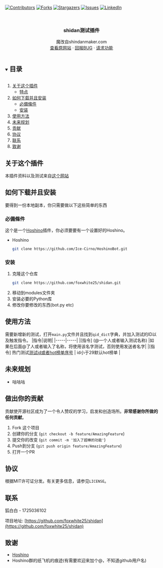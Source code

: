[![Contributors][contributors-shield]][contributors-url]
[![Forks][forks-shield]][forks-url]
[![Stargazers][stars-shield]][stars-url]
[![Issues][issues-shield]][issues-url]
[![LinkedIn][linkedin-shield]][linkedin-url]



<!-- PROJECT LOGO -->
<br />
<p align="center">

  <h3 align="center">shidan测试插件</h3>

  <p align="center">
    魔改自shindanmaker.com
    <br />
    <a href="https://shindanmaker.com">查看原网站</a>
    ·
    <a href="https://github.com/foxwhite25/shidan/issues">回报BUG</a>
    ·
    <a href="https://github.com/foxwhite25/shidan/issues">请求功能</a>
  </p>
</p>



<!-- 目录 -->
<details open="open">
  <summary><h2 style="display: inline-block">目录</h2></summary>
  <ol>
    <li>
      <a href="#关于这个插件">关于这个插件</a>
      <ul>
        <li><a href="#特点">特点</a></li>
      </ul>
    </li>
    <li>
      <a href="#如何下载并且安装">如何下载并且安装</a>
      <ul>
        <li><a href="#必備條件">必備條件</a></li>
        <li><a href="#安装">安装</a></li>
      </ul>
    </li>
    <li><a href="#使用方法">使用方法</a></li>
    <li><a href="#未来规划">未来规划</a></li>
    <li><a href="#贡献">贡献</a></li>
    <li><a href="#协议">协议</a></li>
    <li><a href="#联系">联系</a></li>
    <li><a href="#致谢">致谢</a></li>
  </ol>
</details>



<!-- 关于这个插件 -->
## 关于这个插件
本插件资料以及测试来自<a href="https://shindanmaker.com">这个网站</a>



<!-- 如何安装 -->
## 如何下载并且安装

要得到一份本地副本，你只需要做以下这些简单的东西

### 必備條件

这个是一个<a href="https://github.com/Ice-Cirno/HoshinoBot/">Hoshino</a>插件，你必须要要有一个设置好的Hoshino。
* Hoshino
  ```sh
  git clone https://github.com/Ice-Cirno/HoshinoBot.git
  ```
### 安装

1. 克隆这个仓库
   ```sh
   git clone https://github.com/foxwhite25/shidan.git
   ```
2. 移动到modules文件夹
3. 安装必要的Python库
4. 修改你要修改的东西(bot.py etc)


<!-- USAGE EXAMPLES -->
## 使用方法

需要新增新的测试，打开```main.py```文件并且找到`qid_dict`字典，并加入测试的ID以及触发指令。
|指令|说明|
|-----|-----|
|[指令] (@一个人或者输入测试名称) |如果在后面@了人或者输入了名称，将使用该名字测试，否则使用发送者名字|
|[指令] 热门测试[测试id或者hot榜单序号](@一个人) | id小于29默认hot榜单 |


<!-- 未来规划 -->
## 未来规划
* 咕咕咕

<!-- 做出你的贡献 -->
## 做出你的贡献

贡献使开源社区成为了一个令人赞叹的学习，启发和创造场所。**非常感谢你所做的任何贡献**。

1. Fork 这个项目
2. 创建你的分支 (`git checkout -b feature/AmazingFeature`)
3. 提交你的改变 (`git commit -m '加入了超棒的功能'`)
4. Push到分支 (`git push origin feature/AmazingFeature`)
5. 打开一个PR



<!-- LICENSE -->
## 协议

根据MIT许可证分发。有关更多信息，请参见`LICENSE`。



<!-- CONTACT -->
## 联系

狐白白 - 1725036102 

项目地址: [https://github.com/foxwhite25/shidan](https://github.com/foxwhite25/shidan)



<!-- ACKNOWLEDGEMENTS -->
## 致谢

* []()<a href="https://github.com/Ice-Cirno/HoshinoBot/">Hoshino</a>
* []()Hoshino群的纸飞机的痕迹(有需要欢迎来加个@，不知道github用户名)





<!-- MARKDOWN LINKS & IMAGES -->
<!-- https://www.markdownguide.org/basic-syntax/#reference-style-links -->
[contributors-shield]: https://img.shields.io/github/contributors/foxwhite25/shidan.svg?style=for-the-badge
[contributors-url]: https://github.com/foxwhite25/shidan/graphs/contributors
[forks-shield]: https://img.shields.io/github/forks/foxwhite25/shidan.svg?style=for-the-badge
[forks-url]: https://github.com/foxwhite25/shidan/network/members
[stars-shield]: https://img.shields.io/github/stars/foxwhite25/shidan.svg?style=for-the-badge
[stars-url]: https://github.com/foxwhite25/shidan/stargazers
[issues-shield]: https://img.shields.io/github/issues/foxwhite25/shidan.svg?style=for-the-badge
[issues-url]: https://github.com/foxwhite25/shidan/issues
[license-shield]: https://img.shields.io/github/license/foxwhite25/shidan.svg?style=for-the-badge
[license-url]: https://github.com/foxwhite25/shidan/blob/master/LICENSE
[linkedin-shield]: https://img.shields.io/badge/-LinkedIn-black.svg?style=for-the-badge&logo=linkedin&colorB=555
[linkedin-url]: https://linkedin.com/in/foxwhite25
